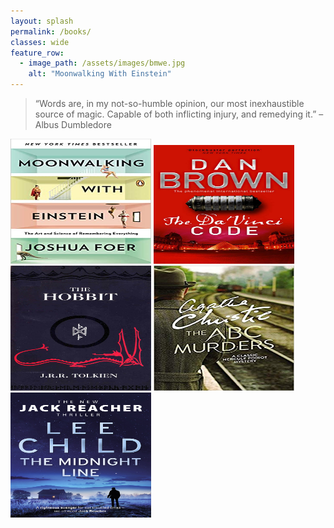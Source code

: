 ```yaml
---
layout: splash
permalink: /books/
classes: wide
feature_row:
  - image_path: /assets/images/bmwe.jpg
    alt: "Moonwalking With Einstein"  
---
```

<style>
body {
  background-image: "/assets/images/shefl.jpg"
  background-repeat: no-repeat;
  background-attachment: fixed;
  background-size: 100% 100%;
}
</style>
> “Words are, in my not-so-humble opinion, our most inexhaustible source of magic. Capable of both inflicting injury, and remedying it.” – Albus Dumbledore

<img src="/assets/images/mwe.jpg" alt="Moonwalking With Einstein"	title="Moonwalking With Einstein" width="225" height="200" />     <img src="/assets/images/dvc.jpg" alt="The Da Vinci Code"	title="The Da Vinci Code" width="225" height="190" />     <img src="/assets/images/hobbit.jpg" alt="The Hobbit"	title="The Hobbit" width="225" height="200" />     <img src="/assets/images/abc.jpg" alt="The ABC Murders"	title="The ABC Murders" width="225" height="200" />     <img src="/assets/images/tml.jpg" alt="The Midnight Line"	title="The Midnight Line" width="225" height="200" />
